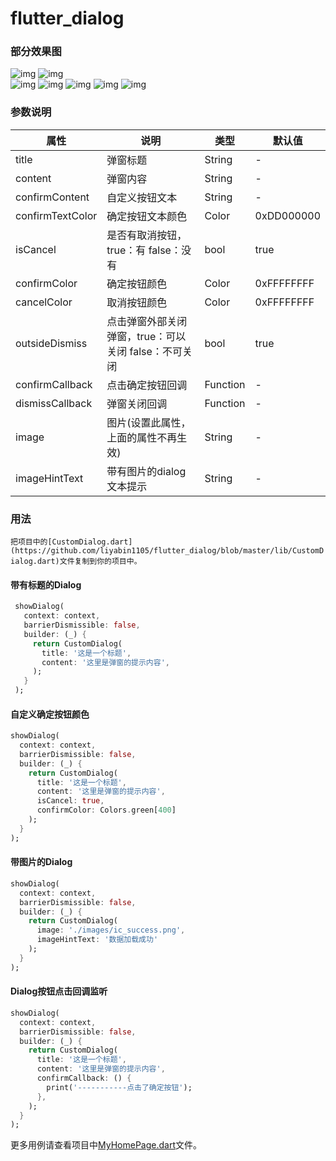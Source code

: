 # flutter_dialog

### 部分效果图
![img](./show/f2.png)  ![img](./show/f3.png)  
![img](./show/f5.png)  ![img](./show/f6.png)
![img](./show/f7.png)  ![img](./show/f8.png)
![img](./show/f1.png)

### 参数说明
|属性|说明|类型|默认值
|---|---|---|---
|title|弹窗标题|String|-
|content|弹窗内容|String|-
|confirmContent|自定义按钮文本|String|-
|confirmTextColor|确定按钮文本颜色|Color|0xDD000000
|isCancel|是否有取消按钮，true：有 false：没有|bool|true
|confirmColor|确定按钮颜色|Color|0xFFFFFFFF
|cancelColor|取消按钮颜色|Color|0xFFFFFFFF
|outsideDismiss|点击弹窗外部关闭弹窗，true：可以关闭 false：不可关闭|bool|true
|confirmCallback|点击确定按钮回调|Function|-
|dismissCallback|弹窗关闭回调|Function|-
|image|图片(设置此属性，上面的属性不再生效)|String|-
|imageHintText|带有图片的dialog文本提示|String|-

### 用法

```把项目中的[CustomDialog.dart](https://github.com/liyabin1105/flutter_dialog/blob/master/lib/CustomDialog.dart)文件复制到你的项目中。```

#### 带有标题的Dialog
```Dart
 showDialog(
   context: context,
   barrierDismissible: false,
   builder: (_) {
     return CustomDialog(
       title: '这是一个标题',
       content: '这里是弹窗的提示内容',
     );
   }
 );
```
#### 自定义确定按钮颜色
```Dart
showDialog(
  context: context,
  barrierDismissible: false,
  builder: (_) {
    return CustomDialog(
      title: '这是一个标题',
      content: '这里是弹窗的提示内容',
      isCancel: true,
      confirmColor: Colors.green[400]
    );
  }
);
```
#### 带图片的Dialog
```Dart
showDialog(
  context: context,
  barrierDismissible: false,
  builder: (_) {
    return CustomDialog(
      image: './images/ic_success.png',
      imageHintText: '数据加载成功'
    );
  }
);
```
#### Dialog按钮点击回调监听
```Dart
showDialog(
  context: context,
  barrierDismissible: false,
  builder: (_) {
    return CustomDialog(
      title: '这是一个标题',
      content: '这里是弹窗的提示内容',
      confirmCallback: () {
        print('-----------点击了确定按钮');
      },
    );
  }
);
```

更多用例请查看项目中[MyHomePage.dart](https://github.com/liyabin1105/flutter_dialog/blob/master/lib/MyHomePage.dart)文件。
